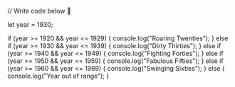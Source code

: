 // Write code below 💖

let year = 1930;

if (year >= 1920 && year <= 1929) {
  console.log("Roaring Twenties");
} else if (year >= 1930 && year <= 1939) {
  console.log("Dirty Thirties");
} else if (year >= 1940 && year <= 1949) {
  console.log("Fighting Forties");
} else if (year >= 1950 && year <= 1959) {
   console.log("Fabulous Fifties");
} else if (year >= 1960 && year <= 1969) {
   console.log("Swinging Sixties");
} else {
   console.log("Year out of range");
}
